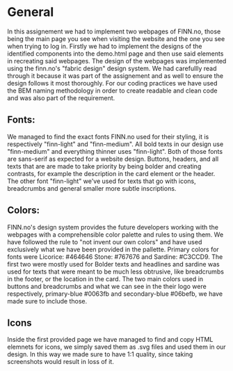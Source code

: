 # General 
In this assignement we had to implement two webpages of FINN.no, those being the main page you see when visiting the website and the one you see when trying to log in. Firstly we had to implement the designs of the identified components into the demo.html page and then use said elements in recreating said webpages. The design of the webpages was implemented using the finn.no's "fabric design" design system. We had carefullly read through it because it was part of the assignement and as well to ensure the design follows it most thoroughly. For our coding practices we have used the BEM naming methodology in order to create readable and clean code and was also part of the requirement.
## Fonts: 
We managed to find the exact fonts FINN.no used for their styling, it is respectively "finn-light" and "finn-medium". All bold texts in our design use "finn-medium" and everything thinner uses "finn-light". Both of those fonts are sans-serif as expected for a website design. Buttons, headers, and all texts that are are made to take priority by being bolder and creating contrasts, for example the description in the card element or the header. The other font  "finn-light" we've used for texts that go with icons, breadcrumbs and general smaller more subtle inscriptions.
## Colors:
FINN.no's design system provides the future developers working with the webpages with a comprehensible color palette and rules to using them. We have followed the rule to "not invent our own colors" and have used exclusively what we have been provided in the pallette. Primary colors for fonts were  Licorice: #464646 Stone: #767676 and Sardine: #C3CCD9. The first  two were mostly used for Bolder texts and headlines and sardine was used for texts that were meant to be much less obtrusive, like breadcrumbs in the footer, or the location in the card. The two main colors used in buttons and breadcrumbs and what we can see in the their logo were respectively, primary-blue #0063fb and secondary-blue #06befb, we have made sure to include those.
## Icons
Inside the first provided page we have managed to find and copy HTML elemnets for icons, we simply saved them as .svg files and used them in our design. In this way we made sure to have 1:1 quality, since taking screenshots would result in loss of it.
